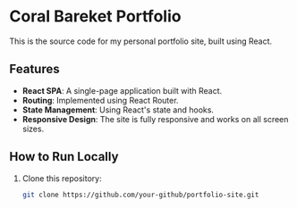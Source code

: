 # Coral Bareket Portfolio

This is the source code for my personal portfolio site, built using React.

## Features

- **React SPA**: A single-page application built with React.
- **Routing**: Implemented using React Router.
- **State Management**: Using React's state and hooks.
- **Responsive Design**: The site is fully responsive and works on all screen sizes.

## How to Run Locally

1. Clone this repository:
   ```bash
   git clone https://github.com/your-github/portfolio-site.git
